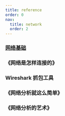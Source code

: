 ```yaml
---
title: reference
order: 0
nav:
  title: network
  order: 2
---
```


### [网络基础](http://www.study-area.org/network/networkfr1.htm)

### 《网络是怎样连接的》

### Wireshark 抓包工具

### 《网络分析就这么简单》

### 《网络分析的艺术》
